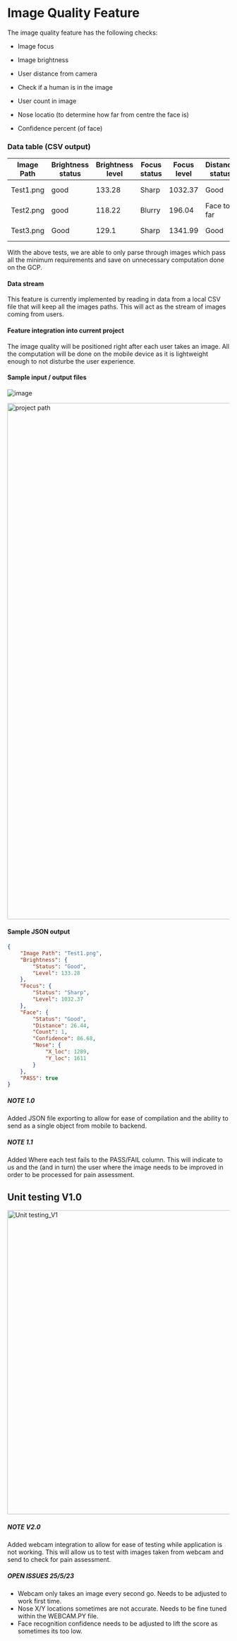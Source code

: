 # Image Quality Feature

The image quality feature has the following checks:

- Image focus

- Image brightness

- User distance from camera

- Check if a human is in the image

- User count in image

- Nose locatio (to determine how far from centre the face is)

- Confidence percent (of face)


### Data table (CSV output)
| Image Path | Brightness status | 	Brightness level  |  Focus status | Focus level |  Distance status | Distance |  Face count | Confidence |   Nose X_Y |  Quality | 
|--|--|--|--|--|--|--|--|--|--|--|
| Test1.png | good | 133.28 | Sharp | 1032.37 | Good | 26.44 | 1 | 86.68 | X1289, T1611  | PASS | 
| Test2.png | good | 118.22 | Blurry | 196.04 | Face too far | 12.92 | 1 |  |  | FAIL |
| Test3.png | Good | 129.1 | Sharp | 1341.99 | Good | 48.47 | 1 | 80.14 | X740, Y1080  | PASS |


With the above tests, we are able to only parse through images which pass all the minimum requirements and save on unnecessary computation done on the GCP. 


#### Data stream

This feature is currently implemented by reading in data from a local CSV file that will keep all the images paths. This will act as the stream of images coming from users.

  

#### Feature integration into current project
The image quality will be positioned right after each user takes an image. All the computation will be done on the mobile device as it is lightweight enough to not disturbe the user experience.

#### Sample input / output files


![image](https://user-images.githubusercontent.com/62866537/205485368-a13e0ede-b1e7-4057-945a-33c7ad023dac.png)

<img width="1170" alt="project path" src="https://user-images.githubusercontent.com/62866537/205485392-f0ebffff-12a0-4799-bde2-83a608321163.png">


#### Sample JSON output
```json
{
    "Image Path": "Test1.png",
    "Brightness": {
        "Status": "Good",
        "Level": 133.28
    },
    "Focus": {
        "Status": "Sharp",
        "Level": 1032.37
    },
    "Face": {
        "Status": "Good",
        "Distance": 26.44,
        "Count": 1,
        "Confidence": 86.68,
        "Nose": {
            "X_loc": 1289,
            "Y_loc": 1611
        }
    },
    "PASS": true
}
```


##### NOTE 1.0
Added JSON file exporting to allow for ease of compilation and the ability to send as a single object from mobile to backend. 

##### NOTE 1.1
Added Where each test fails to the PASS/FAIL column. This will indicate to us and the (and in turn) the user where the image needs to be improved in order to be processed for pain assessment.

## Unit testing V1.0
<img width="689" alt="Unit testing_V1" src="https://user-images.githubusercontent.com/62866537/206883860-326bea33-b5b9-4cd6-8917-b88ce78184f7.png">



##### NOTE V2.0
Added webcam integration to allow for ease of testing while application is not working. 
This will allow us to test with images taken from webcam and send to check for pain assessment.


##### OPEN ISSUES 25/5/23
- Webcam only takes an image every second go. Needs to be adjusted to work first time. 
- Nose X/Y locations sometimes are not accurate. Needs to be fine tuned within the WEBCAM.PY file.
- Face recognition confidence needs to be adjusted to lift the score as sometimes its too low. 
  